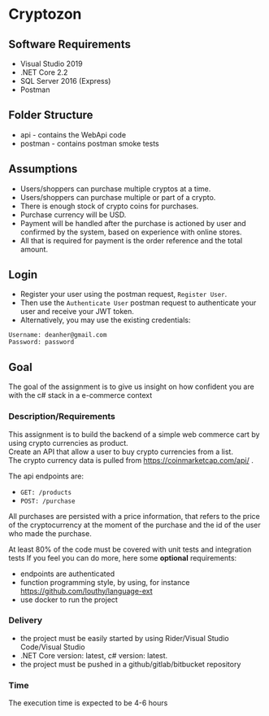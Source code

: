 # Cryptozon

## Software Requirements

* Visual Studio 2019
* .NET Core 2.2
* SQL Server 2016 (Express)
* Postman  

## Folder Structure  

* api     - contains the WebApi code
* postman - contains postman smoke tests  

## Assumptions

* Users/shoppers can purchase multiple cryptos at a time.
* Users/shoppers can purchase multiple or part of a crypto.
* There is enough stock of crypto coins for purchases.
* Purchase currency will be USD.
* Payment will be handled after the purchase is actioned by user and confirmed by the system, based on experience with online stores.
* All that is required for payment is the order reference and the total amount.  

## Login

* Register your user using the postman request, `Register User`.
* Then use the `Authenticate User` postman request to authenticate your user and receive your JWT token.
* Alternatively, you may use the existing credentials:

```text
Username: deanher@gmail.com
Password: password
```

## Goal  

The goal of the assignment is to give us insight on how confident you are with the c# stack in a e-commerce context

### Description/Requirements  

This assignment is to build the backend of a simple web commerce cart by using crypto currencies as product.  
Create an API that allow a user to buy crypto currencies from a list.  
The crypto currency data is pulled from https://coinmarketcap.com/api/ .

The api endpoints are:

* `GET: /products`
* `POST: /purchase`  

All purchases are persisted with a price information, that refers to the price of the cryptocurrency at the moment of the purchase and the id of the user who made the purchase.

At least 80% of the code must be covered with unit tests and integration tests
If you feel you can do more, here some __optional__ requirements:

* endpoints are authenticated
* function programming style, by using, for instance https://github.com/louthy/language-ext
* use docker to run the project

### Delivery  

* the project must be easily started by using Rider/Visual Studio Code/Visual Studio
* .NET Core version: latest, c# version: latest.
* the project must be pushed in a github/gitlab/bitbucket repository

### Time  

The execution time is expected to be 4-6 hours  
